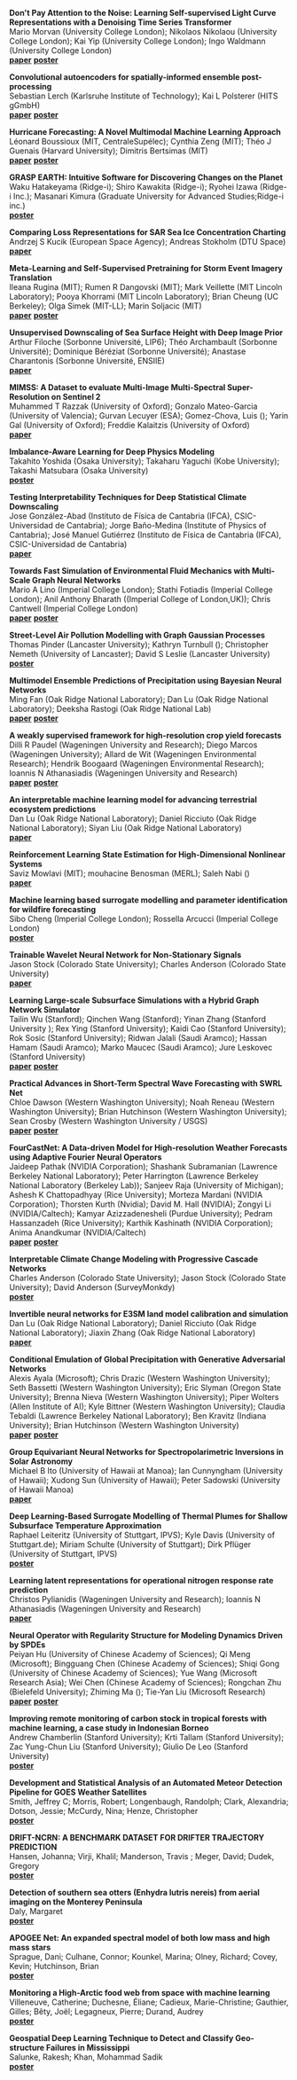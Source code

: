 **Don't Pay Attention to the Noise: Learning Self-supervised Light Curve Representations with a Denoising Time Series Transformer**  
Mario Morvan (University College London); Nikolaos Nikolaou (University College London); Kai Yip (University College London); Ingo Waldmann (University College London)  
**[paper](https://ai4earthscience.github.io/iclr-2022-workshop/camera_ready/iclr_2022_ai4ess_01.pdf)**       **[poster](https://ai4earthscience.github.io/iclr-2022-workshop/posters/Morvan_etal.png)**  

**Convolutional autoencoders for spatially-informed ensemble post-processing**  
Sebastian Lerch (Karlsruhe Institute of Technology); Kai L Polsterer (HITS gGmbH)  
**[paper](https://ai4earthscience.github.io/iclr-2022-workshop/camera_ready/iclr_2022_ai4ess_04.pdf)**       **[poster](https://ai4earthscience.github.io/iclr-2022-workshop/posters/Lerch_Polsterer.png)**  

**Hurricane Forecasting: A Novel Multimodal Machine Learning Approach**  
Léonard Boussioux (MIT, CentraleSupélec); Cynthia Zeng (MIT); Théo J Guenais (Harvard University); Dimitris Bertsimas (MIT)  
**[paper](https://ai4earthscience.github.io/iclr-2022-workshop/camera_ready/iclr_2022_ai4ess_05.pdf)**       **[poster](https://ai4earthscience.github.io/iclr-2022-workshop/posters/Boussioux_etal.png)**  

**GRASP EARTH: Intuitive Software for Discovering Changes on the Planet**  
Waku Hatakeyama (Ridge-i); Shiro Kawakita (Ridge-i); Ryohei Izawa (Ridge-i Inc.); Masanari Kimura (Graduate University for Advanced Studies;Ridge-i inc.)  
    **[poster](https://ai4earthscience.github.io/iclr-2022-workshop/posters/Hatakeyama_etal.png)**  

**Comparing Loss Representations for SAR Sea Ice Concentration Charting**  
Andrzej S Kucik (European Space Agency); Andreas Stokholm (DTU Space)  
**[paper](https://ai4earthscience.github.io/iclr-2022-workshop/camera_ready/iclr_2022_ai4ess_07.pdf)**     

**Meta-Learning and Self-Supervised Pretraining for Storm Event Imagery Translation**  
Ileana Rugina (MIT); Rumen R Dangovski (MIT); Mark Veillette (MIT Lincoln Laboratory); Pooya Khorrami (MIT Lincoln Laboratory); Brian Cheung (UC Berkeley); Olga Simek (MIT-LL); Marin   Soljacic (MIT)  
**[paper](https://ai4earthscience.github.io/iclr-2022-workshop/camera_ready/iclr_2022_ai4ess_08.pdf)**       **[poster](https://ai4earthscience.github.io/iclr-2022-workshop/posters/Rugina_etal.png)**  

**Unsupervised Downscaling of Sea Surface Height with Deep Image Prior**  
Arthur Filoche (Sorbonne Université, LIP6); Théo Archambault (Sorbonne Université); Dominique Béréziat (Sorbonne Université); Anastase Charantonis (Sorbonne Université, ENSIIE)  
**[paper](https://ai4earthscience.github.io/iclr-2022-workshop/camera_ready/iclr_2022_ai4ess_09.pdf)**     

**MIMSS: A Dataset to evaluate Multi-Image Multi-Spectral Super-Resolution on Sentinel 2**  
Muhammed T Razzak (University of Oxford); Gonzalo Mateo-Garcia (University of Valencia); Gurvan Lecuyer (ESA); Gomez-Chova, Luis (); Yarin   Gal (University of Oxford); Freddie Kalaitzis (University of Oxford)  
**[paper](https://ai4earthscience.github.io/iclr-2022-workshop/camera_ready/iclr_2022_ai4ess_10.pdf)**     

**Imbalance-Aware Learning for Deep Physics Modeling**  
Takahito Yoshida (Osaka University); Takaharu Yaguchi (Kobe University); Takashi Matsubara (Osaka University)  
    **[poster](https://ai4earthscience.github.io/iclr-2022-workshop/posters/Yoshida_etal.png)**  

**Testing Interpretability Techniques for Deep Statistical Climate Downscaling**  
Jose González-Abad (Instituto de Fı́sica de Cantabria (IFCA), CSIC-Universidad de Cantabria); Jorge Baño-Medina (Institute of Physics of Cantabria); José Manuel Gutiérrez (Instituto de Fı́sica de Cantabria (IFCA), CSIC-Universidad de Cantabria)  
**[paper](https://ai4earthscience.github.io/iclr-2022-workshop/camera_ready/iclr_2022_ai4ess_13.pdf)**     

**Towards Fast Simulation of  Environmental Fluid Mechanics with Multi-Scale Graph Neural Networks**  
Mario A Lino (Imperial College London); Stathi Fotiadis (Imperial College London); Anil Anthony Bharath ((Imperial College of London,UK)); Chris Cantwell (Imperial College London)  
**[paper](https://ai4earthscience.github.io/iclr-2022-workshop/camera_ready/iclr_2022_ai4ess_14.pdf)**       **[poster](https://ai4earthscience.github.io/iclr-2022-workshop/posters/Lino_etal.png)**  

**Street-Level Air Pollution Modelling with Graph Gaussian Processes**  
Thomas Pinder (Lancaster University); Kathryn Turnbull (); Christopher Nemeth (University of Lancaster); David S Leslie (Lancaster University)  
    **[poster](https://ai4earthscience.github.io/iclr-2022-workshop/posters/Pinder_etal.png)**  

**Multimodel Ensemble Predictions of Precipitation using Bayesian Neural Networks**  
Ming Fan (Oak Ridge National Laboratory); Dan Lu (Oak Ridge National Laboratory); Deeksha Rastogi (Oak Ridge National Lab)  
**[paper](https://ai4earthscience.github.io/iclr-2022-workshop/camera_ready/iclr_2022_ai4ess_16.pdf)**       **[poster](https://ai4earthscience.github.io/iclr-2022-workshop/posters/Fan_etal.png)**  

**A weakly supervised framework for high-resolution crop yield forecasts**  
Dilli R Paudel (Wageningen University and Research); Diego Marcos (Wageningen University); Allard de Wit (Wageningen Environmental Research); Hendrik Boogaard (Wageningen Environmental Research); Ioannis N Athanasiadis (Wageningen University and Research)  
**[paper](https://ai4earthscience.github.io/iclr-2022-workshop/camera_ready/iclr_2022_ai4ess_18.pdf)**       **[poster](https://ai4earthscience.github.io/iclr-2022-workshop/posters/Paudel_etal.png)**  

**An interpretable machine learning model for advancing terrestrial ecosystem predictions**  
Dan Lu (Oak Ridge National Laboratory); Daniel  Ricciuto (Oak Ridge National Laboratory); Siyan Liu (Oak Ridge National Laboratory)  
**[paper](https://ai4earthscience.github.io/iclr-2022-workshop/camera_ready/iclr_2022_ai4ess_19.pdf)**     

**Reinforcement Learning State Estimation for High-Dimensional Nonlinear Systems**  
Saviz Mowlavi (MIT); mouhacine Benosman (MERL); Saleh   Nabi ()  
**[paper](https://ai4earthscience.github.io/iclr-2022-workshop/camera_ready/iclr_2022_ai4ess_20.pdf)**     

**Machine learning based surrogate modelling and parameter identification for wildfire forecasting**  
Sibo Cheng (Imperial College London); Rossella Arcucci (Imperial College London)  
    **[poster](https://ai4earthscience.github.io/iclr-2022-workshop/posters/Cheng_Arcucci.png)**  

**Trainable Wavelet Neural Network for Non-Stationary Signals**  
Jason Stock (Colorado State University); Charles Anderson (Colorado State University)  
**[paper](https://ai4earthscience.github.io/iclr-2022-workshop/camera_ready/iclr_2022_ai4ess_22.pdf)**     

**Learning Large-scale Subsurface Simulations with a Hybrid Graph Network Simulator**  
Tailin Wu (Stanford); Qinchen Wang (Stanford); Yinan Zhang (Stanford University ); Rex   Ying (Stanford University); Kaidi Cao (Stanford University); Rok Sosic (Stanford University); Ridwan Jalali (Saudi Aramco); Hassan Hamam (Saudi Aramco); Marko Maucec (Saudi Aramco); Jure Leskovec (Stanford University)  
**[paper](https://ai4earthscience.github.io/iclr-2022-workshop/camera_ready/iclr_2022_ai4ess_23.pdf)**       **[poster](https://ai4earthscience.github.io/iclr-2022-workshop/posters/Wu_etal.png)**  

**Practical Advances in Short-Term Spectral Wave Forecasting with SWRL Net**  
Chloe Dawson (Western Washington University); Noah Reneau (Western Washington University); Brian Hutchinson (Western Washington University); Sean Crosby (Western Washington University / USGS)  
**[paper](https://ai4earthscience.github.io/iclr-2022-workshop/camera_ready/iclr_2022_ai4ess_24.pdf)**       **[poster](https://ai4earthscience.github.io/iclr-2022-workshop/posters/Dawson_etal.png)**  

**FourCastNet: A Data-driven Model for High-resolution Weather Forecasts using Adaptive Fourier Neural Operators**  
Jaideep Pathak (NVIDIA Corporation); Shashank Subramanian (Lawrence Berkeley National Laboratory); Peter  Harrington (Lawrence Berkeley National Laboratory (Berkeley Lab)); Sanjeev Raja (University of Michigan); Ashesh K Chattopadhyay (Rice University); Morteza Mardani (NVIDIA Corporation); Thorsten Kurth (Nvidia); David M. Hall (NVIDIA); Zongyi Li (NVIDIA/Caltech); Kamyar Azizzadenesheli (Purdue University); Pedram  Hassanzadeh (Rice University); Karthik Kashinath (NVIDIA Corporation); Anima Anandkumar (NVIDIA/Caltech)  
**[paper](https://ai4earthscience.github.io/iclr-2022-workshop/camera_ready/iclr_2022_ai4ess_25.pdf)**       **[poster](https://ai4earthscience.github.io/iclr-2022-workshop/posters/Pathak_etal.png)**  

**Interpretable Climate Change Modeling with Progressive Cascade Networks**  
Charles Anderson (Colorado State University); Jason Stock (Colorado State University); David Anderson (SurveyMonkdy)  
    **[poster](https://ai4earthscience.github.io/iclr-2022-workshop/posters/Anderson_etal.png)**  

**Invertible neural networks for E3SM land model calibration and simulation**  
Dan Lu (Oak Ridge National Laboratory); Daniel Ricciuto (Oak Ridge National Laboratory); Jiaxin Zhang (Oak Ridge National Laboratory)  
**[paper](https://ai4earthscience.github.io/iclr-2022-workshop/camera_ready/iclr_2022_ai4ess_29.pdf)**     

**Conditional Emulation of Global Precipitation with Generative Adversarial Networks**  
Alexis Ayala (Microsoft); Chris Drazic (Western Washington University); Seth Bassetti (Western Washington University); Eric Slyman (Oregon State University); Brenna Nieva (Western Washington University); Piper Wolters (Allen Institute of AI); Kyle Bittner (Western Washington University); Claudia Tebaldi (Lawrence Berkeley National Laboratory); Ben Kravitz (Indiana University); Brian Hutchinson (Western Washington University)  
**[paper](https://ai4earthscience.github.io/iclr-2022-workshop/camera_ready/iclr_2022_ai4ess_30.pdf)**       **[poster](https://ai4earthscience.github.io/iclr-2022-workshop/posters/Ayala_etal.png)**  

**Group Equivariant Neural Networks for Spectropolarimetric Inversions in Solar Astronomy**  
Michael B Ito (University of Hawaii at Manoa); Ian Cunnyngham (University of Hawaii); Xudong Sun (University of Hawaii); Peter Sadowski (University of Hawaii Manoa)  
**[paper](https://ai4earthscience.github.io/iclr-2022-workshop/camera_ready/iclr_2022_ai4ess_31.pdf)**     

**Deep Learning-Based Surrogate Modelling of Thermal Plumes for Shallow Subsurface Temperature Approximation**  
Raphael Leiteritz (University of Stuttgart, IPVS); Kyle Davis (University of Stuttgart.de); Miriam Schulte (University of Stuttgart); Dirk Pflüger (University of Stuttgart, IPVS)  
    **[poster](https://ai4earthscience.github.io/iclr-2022-workshop/posters/Leiteritz_etal.png)**  

**Learning latent representations for operational nitrogen response rate prediction**  
Christos Pylianidis (Wageningen University and Research); Ioannis N Athanasiadis (Wageningen University and Research)  
**[paper](https://ai4earthscience.github.io/iclr-2022-workshop/camera_ready/iclr_2022_ai4ess_36.pdf)**     

**Neural Operator with Regularity Structure for Modeling Dynamics Driven by SPDEs**  
Peiyan Hu (University of Chinese Academy of Sciences); Qi Meng (Microsoft); Bingguang Chen (Chinese Academy of Sciences); Shiqi Gong (University of Chinese Academy of Sciences); Yue Wang (Microsoft Research Asia); Wei   Chen (Chinese Academy of Sciences); Rongchan Zhu (Bielefeld University); Zhiming   Ma (); Tie-Yan Liu (Microsoft Research)  
**[paper](https://ai4earthscience.github.io/iclr-2022-workshop/camera_ready/iclr_2022_ai4ess_40.pdf)**       **[poster](https://ai4earthscience.github.io/iclr-2022-workshop/posters/Hu_etal.png)**  

**Improving remote monitoring of carbon stock in tropical forests with machine learning, a case study in Indonesian Borneo**  
Andrew Chamberlin (Stanford University); Krti Tallam (Stanford University); Zac Yung-Chun Liu (Stanford University); Giulio De Leo (Stanford University)  
    **[poster](https://ai4earthscience.github.io/iclr-2022-workshop/posters/Chamberlin_etal.png)**  

**Development and Statistical Analysis of an Automated Meteor Detection Pipeline for GOES Weather Satellites**  
Smith, Jeffrey C; Morris, Robert; Longenbaugh, Randolph; Clark, Alexandria; Dotson, Jessie; McCurdy, Nina; Henze, Christopher  
    **[poster](https://ai4earthscience.github.io/iclr-2022-workshop/posters/Smith_etal.png)**  

**DRIFT-NCRN: A BENCHMARK DATASET FOR DRIFTER TRAJECTORY PREDICTION**  
Hansen, Johanna; Virji, Khalil; Manderson, Travis ; Meger, David; Dudek, Gregory  
    **[poster](https://ai4earthscience.github.io/iclr-2022-workshop/posters/Hansen_etal.png)**  

**Detection of southern sea otters (Enhydra lutris nereis) from aerial imaging on the Monterey Peninsula**  
Daly, Margaret  
    **[poster](https://ai4earthscience.github.io/iclr-2022-workshop/posters/Daly_etal.png)**  

**APOGEE Net: An expanded spectral model of both low mass and high mass stars**  
Sprague, Dani; Culhane, Connor; Kounkel, Marina; Olney, Richard; Covey, Kevin; Hutchinson, Brian  
    **[poster](https://ai4earthscience.github.io/iclr-2022-workshop/posters/Sprague_etal.png)**  

**Monitoring a High-Arctic food web from space with machine learning**  
Villeneuve, Catherine; Duchesne, Éliane; Cadieux, Marie-Christine; Gauthier, Gilles; Bêty, Joël; Legagneux, Pierre; Durand, Audrey  
    **[poster](https://ai4earthscience.github.io/iclr-2022-workshop/posters/Villeneuve_etal.png)**  

**Geospatial Deep Learning Technique to Detect and Classify Geo-structure Failures in Mississippi**  
Salunke, Rakesh; Khan, Mohammad Sadik  
    **[poster](https://ai4earthscience.github.io/iclr-2022-workshop/posters/Salunke_Khan.png)**  

